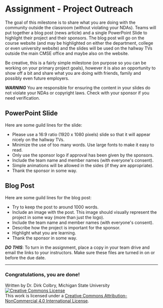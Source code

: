 # Assignment - Project Outreach

The goal of this milestone is to share what you are doing with the community outside the classroom (without violating your NDAs).  Teams will put together a blog post (news article) and a single PowerPoint Slide to highlight their project and their sponsors.  The blog post will go on the course website (and may be highlighted on either the department, college or even university website) and the slides will be used on the hallway TVs outside the main CMSE office and maybe also on the website.  

Be creative, this is a fairly simple milestone (on purpose so you can be working on your primary project goals), however it is also an opportunity to show off a bit and share what you are doing with friends, family and possibly even future employers. 

**_WARNING_** You are responsible for ensuring the content in your slides do not violate your NDAs or copyright laws.  Check with your sponsor if you need verification. 


## PowerPoint Slide
Here are some guild lines for the slide:

- Please use a 16:9 ratio (1920 x 1080 pixels) slide so that it will appear nicely on the hallway TVs.
- Minimize the use of too many words. Use large fonts to make it easy to read.
- Only use the sponsor logo if approval has been given by the sponsors. 
- Include the team name and member names (with everyone's consent).
- Simple animations will be allowed in the sides (if they are appropriate).
- Thank the sponsor in some way.

## Blog Post
Here are some guild lines for the blog post:

- Try to keep the post to around 1000 words.
- Include an image with the post. This image should visually represent the project in some way (more than just the logo). 
- Include the team name and member names (with everyone's consent).
- Describe how the project is important for the sponsor.
- Highlight what you are learning.
- Thank the sponsor in some way.



**_DO THIS_**: To turn in the assignment, place a copy in your team drive and email the links to your instructors. Make sure these files are turned in on or before the due date. 

-----
### Congratulations, you are done!

Written by Dr. Dirk Colbry, Michigan State University
<a rel="license" href="http://creativecommons.org/licenses/by-nc/4.0/"><img alt="Creative Commons License" style="border-width:0" src="https://i.creativecommons.org/l/by-nc/4.0/88x31.png" /></a><br />This work is licensed under a <a rel="license" href="http://creativecommons.org/licenses/by-nc/4.0/">Creative Commons Attribution-NonCommercial 4.0 International License</a>.
